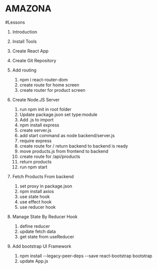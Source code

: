 # AMAZONA

#Lessons

1. Introduction
2. Install Tools
3. Create React App
4. Create Git Repository

5. Add routing

   1. npm i react-router-dom
   2. create route for home screen
   3. create router for product screen

6. Create Node.JS Server

   1. run npm init in root folder
   2. Update package.json set type:module
   3. Add .js to import
   4. npm install express
   5. create server.js
   6. add start command as node backend/server.js
   7. require express
   8. create route for / return backend to backend is ready
   9. move products.js from frontend to backend
   10. create route for /api/products
   11. return products
   12. run npm start

7. Fetch Products From backend

   1. set proxy in package.json
   2. npm install axios
   3. use state hook
   4. use effect hook
   5. use reducer hook

8. Manage State By Reducer Hook

   1. define reducer
   2. update fetch data
   3. get state from useReducer

9. Add bootstrap UI Framework
   1. npm install --legacy-peer-deps --save react-bootstrap bootstrap
   2. update App.js
